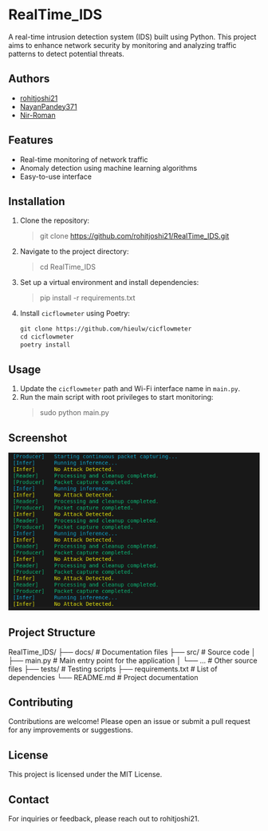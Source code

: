 # RealTime_IDS

A real-time intrusion detection system (IDS) built using Python. This project aims to enhance network security by monitoring and analyzing traffic patterns to detect potential threats.

## Authors

- [rohitjoshi21](https://github.com/rohitjoshi21)
- [NayanPandey371](https://github.com/NayanPandey371)
- [Nir-Roman](https://github.com/Nir-Roman)

## Features

- Real-time monitoring of network traffic
- Anomaly detection using machine learning algorithms
- Easy-to-use interface

## Installation

1. Clone the repository:
   > git clone https://github.com/rohitjoshi21/RealTime_IDS.git

2. Navigate to the project directory:
   > cd RealTime_IDS

3. Set up a virtual environment and install dependencies:
   > pip install -r requirements.txt

4. Install `cicflowmeter` using Poetry:
   ```
   git clone https://github.com/hieulw/cicflowmeter
   cd cicflowmeter
   poetry install
   ```

## Usage

1. Update the `cicflowmeter` path and Wi-Fi interface name in `main.py`.
2. Run the main script with root privileges to start monitoring:
   > sudo python main.py

## Screenshot

![Live Capture](medias/livecapture.png)

## Project Structure

RealTime_IDS/
├── docs/            # Documentation files
├── src/             # Source code
│   ├── main.py      # Main entry point for the application
│   └── ...          # Other source files
├── tests/           # Testing scripts
├── requirements.txt  # List of dependencies
└── README.md        # Project documentation

## Contributing

Contributions are welcome! Please open an issue or submit a pull request for any improvements or suggestions.

## License

This project is licensed under the MIT License.

## Contact

For inquiries or feedback, please reach out to rohitjoshi21.
